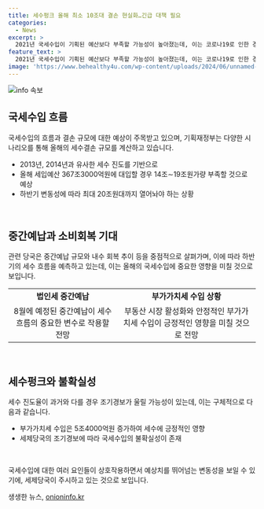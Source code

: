 ```yaml
---
title: 세수펑크 올해 최소 10조대 결손 현실화…긴급 대책 필요
categories:
  - News
excerpt: >
  2021년 국세수입이 기획된 예산보다 부족할 가능성이 높아졌는데, 이는 코로나19로 인한 경제 불안이 이어지고 있는 결과다. 2013년과 2014년과 유사한 양상을 보이며, 중간예납과 소비 회복이 희망되는 상황에서 올해 세수 결손 규모는 10조원으로 추정되며, 가능성에 따라 20조원까지 불어날 수 있다. 특히 법인세가 대표적인 원인으로 작용하며, 대기업부터 중소기업까지 법인세부담의 어려움이 불거져 있어, 하반기에는 중간예납과 내수 회복이 세수펑크를 피할 수 있는 중요한 변인으로 작용할 것으로 전망된다.
feature_text: >
  2021년 국세수입이 기획된 예산보다 부족할 가능성이 높아졌는데, 이는 코로나19로 인한 경제 불안이 이어지고 있는 결과다. 2013년과 2014년과 유사한 양상을 보이며, 중간예납과 소비 회복이 희망되는 상황에서 올해 세수 결손 규모는 10조원으로 추정되며, 가능성에 따라 20조원까지 불어날 수 있다. 특히 법인세가 대표적인 원인으로 작용하며, 대기업부터 중소기업까지 법인세부담의 어려움이 불거져 있어, 하반기에는 중간예납과 내수 회복이 세수펑크를 피할 수 있는 중요한 변인으로 작용할 것으로 전망된다.
image: 'https://www.behealthy4u.com/wp-content/uploads/2024/06/unnamed-file.png'
---
```


<p><img src="https://www.behealthy4u.com/wp-content/uploads/2024/06/unnamed-file.png" alt="info 속보" /></p>

<h2 data-ke-size="size26">국세수입 흐름</h2>

<p>국세수입의 흐름과 결손 규모에 대한 예상이 주목받고 있으며, 기획재정부는 다양한 시나리오를 통해 올해의 세수결손 규모를 계산하고 있습니다.</p>

<ul>
    <li>2013년, 2014년과 유사한 세수 진도를 기반으로</li>
    <li>올해 세입예산 367조3000억원에 대입할 경우 14조∼19조원가량 부족할 것으로 예상</li>
    <li>하반기 변동성에 따라 최대 20조원대까지 열어놔야 하는 상황</li>
</ul>

<p data-ke-size="size16">&nbsp;</p>

<h2 data-ke-size="size26">중간예납과 소비회복 기대</h2>

<p>관련 당국은 중간예납 규모와 내수 회복 추이 등을 중점적으로 살펴가며, 이에 따라 하반기의 세수 흐름을 예측하고 있는데, 이는 올해의 국세수입에 중요한 영향을 미칠 것으로 보입니다.</p>

<table>
    <tr>
        <td style="text-align: center; height: 17px;"><b>법인세 중간예납</b></td>
        <td style="text-align: center; height: 17px;"><b>부가가치세 수입 상황</b></td>
    </tr>
    <tr>
        <td style="text-align: center; height: 17px;">8월에 예정된 중간예납이 세수 흐름의 중요한 변수로 작용할 전망</td>
        <td style="text-align: center; height: 17px;">부동산 시장 활성화와 안정적인 부가가치세 수입이 긍정적인 영향을 미칠 것으로 전망</td>
    </tr>
</table>

<p data-ke-size="size16">&nbsp;</p>

<h2 data-ke-size="size26">세수펑크와 불확실성</h2>

<p>세수 진도율이 과거와 다를 경우 조기경보가 울릴 가능성이 있는데, 이는 구체적으로 다음과 같습니다.</p>

<ul>
    <li>부가가치세 수입은 5조4000억원 증가하여 세수에 긍정적인 영향</li>
    <li>세제당국의 조기경보에 따라 국세수입의 불확실성이 존재</li>
</ul>

<p data-ke-size="size16">&nbsp;</p>

<p>국세수입에 대한 여러 요인들이 상호작용하면서 예상치를 뛰어넘는 변동성을 보일 수 있기에, 세제당국이 주시하고 있는 것으로 보입니다.</p>
생생한 뉴스, <a href="https://onioninfo.kr" rel="dofollow">onioninfo.kr</a>


